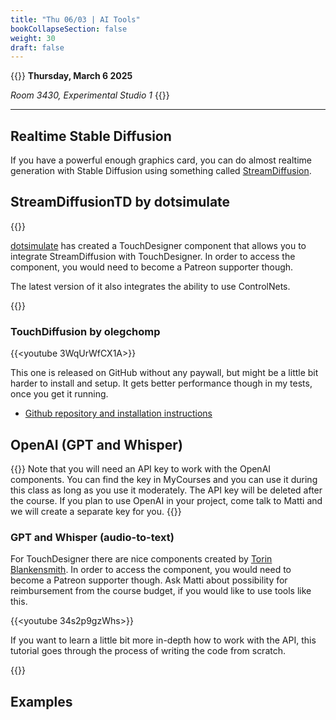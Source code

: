 ```yaml
---
title: "Thu 06/03 | AI Tools"
bookCollapseSection: false
weight: 30
draft: false
---
```


{{<hint info>}}
**Thursday, March 6 2025**

*Room 3430, Experimental Studio 1*
{{</hint>}}

---

## Realtime Stable Diffusion

If you have a powerful enough graphics card, you can do almost realtime generation with Stable Diffusion using something called [StreamDiffusion](https://github.com/cumulo-autumn/StreamDiffusion).

## StreamDiffusionTD by dotsimulate

{{<youtube X4rlC6y1ahw>}}

[dotsimulate](https://www.youtube.com/@dotsimulate) has created a TouchDesigner component that allows you to integrate StreamDiffusion with TouchDesigner. In order to access the component, you would need to become a Patreon supporter though.

The latest version of it also integrates the ability to use ControlNets.

{{<youtube gS2Am5DFZO4>}}

### TouchDiffusion by olegchomp

{{<youtube 3WqUrWfCX1A>}}

This one is released on GitHub without any paywall, but might be a little bit harder to install and setup. It gets better performance though in my tests, once you get it running.

- [Github repository and installation instructions](https://github.com/olegchomp/TouchDiffusion)

## OpenAI (GPT and Whisper)

{{<hint danger>}}
Note that you will need an API key to work with the OpenAI components. You can find the key in MyCourses and you can use it during this class as long as you use it moderately. The API key will be deleted after the course. If you plan to use OpenAI in your project, come talk to Matti and we will create a separate key for you.
{{</hint>}}

### GPT and Whisper (audio-to-text)

For TouchDesigner there are nice components created by [Torin Blankensmith](https://www.torinblankensmith.com/). In order to access the component, you would need to become a Patreon supporter though. Ask Matti about possibility for reimbursement from the course budget, if you would like to use tools like this.

{{<youtube 34s2p9gzWhs>}}

If you want to learn a little bit more in-depth how to work with the API, this tutorial goes through the process of writing the code from scratch.

{{<youtube jhEfUYOqwZs>}}

## Examples


